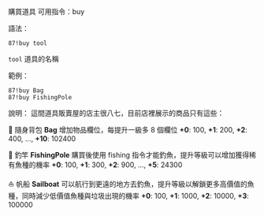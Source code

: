 購買道具
可用指令：buy

語法：
```
87!buy tool
```
`tool` 道具的名稱

範例：
```
87!buy Bag
87!buy FishingPole
```
說明：
這間道具販賣屋的店主很八七，目前店裡展示的商品只有這些：

:school_satchel: 隨身背包 **Bag**
增加物品欄位，每提升一級多 8 個欄位
**+0**: 100, **+1**: 200, **+2**: 400, ..., **+10**: 102400

:fishing_pole_and_fish: 釣竿 **FishingPole**
購買後使用 fishing 指令才能釣魚，提升等級可以增加獲得稀有魚種的機率
**+0**: 100, **+1**: 300, **+2**: 900, ..., **+5**: 24300

:sailboat: 帆船 **Sailboat**
可以航行到更遠的地方去釣魚，提升等級以解鎖更多高價值的魚種，同時減少低價值魚種與垃圾出現的機率
**+0**: 100, **+1**: 1000, **+2**: 10000, **+3**: 100000
